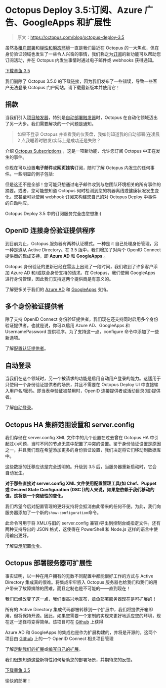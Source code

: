 # Octopus Deploy 3.5:订阅、Azure 广告、GoogleApps 和扩展性

> 原文：<https://octopus.com/blog/octopus-deploy-3.5>

虽然[多租户部署](http://docs.octopusdeploy.com/display/OD/Multi-tenant+deployments)和[弹性和瞬态环境](http://docs.octopusdeploy.com/display/OD/Elastic+and+Transient+Environments)一直是我们最近在 Octopus 的一大焦点，但在身份验证领域也发生了一些令人兴奋的事情，我们称之为[订阅](http://g.octopushq.com/Subscriptions)的新功能可以帮助您订阅活动，并在 Octopus 内发生事情时通过电子邮件或 webhooks 获得通知。

[下载章鱼 3.5](https://octopus.com/downloads)

我们删除了 Octopus 3.5.0 的下载链接，因为我们发布了一些错误，导致一些客户无法登录 Octopus 门户网站。请下载最新版本并使用它！

## 捐款

当我们引入[项目触发器](http://docs.octopusdeploy.com/display/OD/Project+Triggers)，特别是[自动部署触发器](http://docs.octopusdeploy.com/display/OD/Automatic+Deployment+Triggers)时，Octopus 在自动化领域迈出了另一大步。我们需要解决的一个问题是通知。

> 如果不登录 Octopus 并查看我的仪表盘，我如何知道我的自动部署(在凌晨 2 点我睡着时触发)实际上是成功还是失败？

介绍 [Octopus Subscriptions](http://g.octopushq.com/Subscriptions) ，这是一项新功能，允许您订阅 Octopus 中正在发生的事件。

你现在可以设置**电子邮件**或**网页挂钩**订阅，随时了解 Octopus 内发生的任何事件。一些明显的例子包括:

但是这还不是全部！您可能只想通过电子邮件收到与您团队环境相关的所有事件的摘要。或者，您可能想知道 Octopus 何时检测到您的机器离线或健康状况发生变化。您甚至可以使用 webhook 订阅来构建您自己的对 Octopus Deploy 中事件的自动响应。

Octopus Deploy 3.5 中的订阅服务完全由您想象:)

## OpenID 连接身份验证提供程序

到目前为止，Octopus 服务器有两种认证模式。一种是 it 自己处理身份管理，另一种是遵从 Active Directory。在 3.5 版中，我们增加了对两个 OpenID Connect 提供商的现成支持，即 **Azure AD** 和 **GoogleApps** 。

Octopus 身份验证的更新已经在雷达上出现了一段时间，我们收到了许多客户添加 Azure AD 和/或联合身份支持的请求。在 Octopus，我们使用 GoogleApps 进行身份管理，因此我们支持这两个提供商是有意义的。

了解更多关于我们的 [Azure AD](http://g.octopushq.com/AuthAzureAD) 和 [GoogleApps](http://g.octopushq.com/AuthGoogleApps) 支持。

## 多个身份验证提供者

除了支持 OpenID Connect 身份验证提供者，我们现在还支持同时启用多个身份验证提供者。也就是说，你可以启用 Azure AD、GoogleApps 和 UsernamePassword 提供程序。为了支持这一点，configure 命令中添加了一些新选项。

了解[配置认证提供者](http://docs.octopusdeploy.com/display/OD/Authentication+Providers)。

## 自动登录

当我们在这个领域时，另一个被请求的功能是启用自动用户登录的能力。这适用于只使用一个身份验证提供者的场景，并且不需要在 Octopus Deploy UI 中直接输入用户名/密码。即当表单验证被禁用时，OpenID 连接提供者或活动目录(域)提供者。

了解[自动登录](http://docs.octopusdeploy.com/display/OD/Authentication+Providers#AuthenticationProviders-AutoLogin)。

## Octopus HA 集群范围设置和 server.config

我们存储在 server.config XML 文件中的几个设置在过去曾在 Octopus HA 中引起过小问题，当时不同的节点无意中配置了冲突的设置。鉴于身份验证设置是原因之一，并且我们现在希望添加更多的身份验证设置，我们决定将它们移动到数据库中。

这些数据的迁移应该是完全透明的。升级到 3.5 后，当服务器重新启动时，它会自动发生。

**对于那些直接对 server.config XML 文件使用配置管理工具(如 Chef、Puppet 或 Desired State Configuration (DSC ))的人来说，如果您依赖于我们移动的值，这将是一个突破性的变化。**

我们希望今后对配置管理的更好支持将会抵消由此带来的任何不便。为此，我们向服务器添加了一个新的`show-configuration`命令。

此命令可用于将 XML(与旧的 server.config 兼容)导出到控制台或指定文件。还有两种支持导出的 JSON 格式，这使得在 PowerShell 和 Node.js 这样的语言中使用输出更好。

了解[显示配置命令](http://g.octopushq.com/ShowConfiguration)。

## Octopus 部署服务器可扩展性

事实证明，以一种在用户拥有的无数不同配置中都能很好工作的方式与 Active Directory 集成真的很难。将集成牢牢嵌入 Octopus 服务器也给我们和我们的用户带来了故障排除的困难，而且定制也是不可能的——直到现在！

我们已经改变了这一点，我们很高兴地宣布，章鱼部署服务器现在是可扩展的！

所有的 Active Directory 集成代码都被转移到一个扩展中，我们将提供开箱即用，但将保持开源。因此，如果您需要一个定制的实现来更好地适应您的环境，现在这一途径将变得简单。该项目可在 [Github](https://github.com/OctopusDeploy/DirectoryServicesAuthenticationProvider) 上获得

Azure AD 和 GoogleApps 的集成也是作为扩展构建的，并将是开源的。这两个项目由 [Github](https://github.com/OctopusDeploy/OpenIDConnectAuthenticationProviders) 上的一个 OpenID Connect 相关项目管理

了解[定制我们的扩展](http://g.octopushq.com/ServerExtensionsCustomising)或[编写自己的扩展](http://g.octopushq.com/ServerExtensionsAuthoring)。

我们很想知道这些新特性如何帮助您的部署场景，并期待您的反馈。

[下载章鱼 3.5](https://octopus.com/downloads)

愉快的部署！